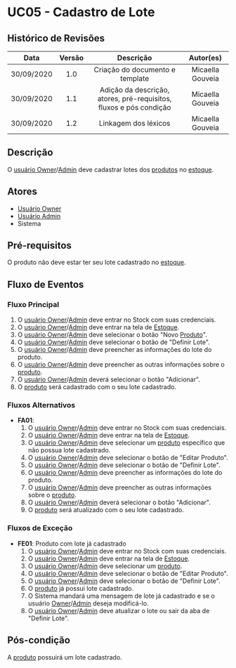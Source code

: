 # UC05 - Cadastro de Lote

## Histórico de Revisões

| Data | Versão | Descrição | Autor(es) |
|:----:|:------:|:---------:|:---------:|
| 30/09/2020 | 1.0 | Criação do documento e template | Micaella Gouveia |
| 30/09/2020 | 1.1 | Adição da descrição, atores, pré-requisitos, fluxos e pós condição | Micaella Gouveia |
| 30/09/2020 | 1.2 | Linkagem dos léxicos | Micaella Gouveia |

## Descrição
O [usuário Owner](Modeling/objeto?id=Owner)/[Admin](Modeling/objeto?id=Admin) deve cadastrar lotes dos [produtos](Modeling/objeto?id=Produto) no [estoque](Modeling/objeto?id=Estoque).

## Atores
* [Usuário Owner](Modeling/objeto?id=Owner)
* [Usuário Admin](Modeling/objeto?id=Admin)
* Sistema

## Pré-requisitos
O produto não deve estar ter seu lote cadastrado no [estoque](Modeling/objeto?id=Estoque).

## Fluxo de Eventos
### Fluxo Principal
1. O [usuário Owner](Modeling/objeto?id=Owner)/[Admin](Modeling/objeto?id=Admin) deve entrar no Stock com suas credenciais.
2. O [usuário Owner](Modeling/objeto?id=Owner)/[Admin](Modeling/objeto?id=Admin) deve entrar na tela de [Estoque](Modeling/objeto?id=Estoque).
3. O [usuário Owner](Modeling/objeto?id=Owner)/[Admin](Modeling/objeto?id=Admin) deve selecionar o botão "Novo [Produto](Modeling/objeto?id=Produto)".
4. O [usuário Owner](Modeling/objeto?id=Owner)/[Admin](Modeling/objeto?id=Admin) deve selecionar o botão de "Definir Lote".
5. O [usuário Owner](Modeling/objeto?id=Owner)/[Admin](Modeling/objeto?id=Admin) deve preencher as informações do lote do produto.
6. O [usuário Owner](Modeling/objeto?id=Owner)/[Admin](Modeling/objeto?id=Admin) deve preencher as outras informações sobre o [produto](Modeling/objeto?id=Produto).
7. O [usuário Owner](Modeling/objeto?id=Owner)/[Admin](Modeling/objeto?id=Admin) deverá selecionar o botão "Adicionar".
8. O [produto](Modeling/objeto?id=Produto) será cadastrado com o seu lote cadastrado.

### Fluxos Alternativos
* **FA01**:
    1. O [usuário Owner](Modeling/objeto?id=Owner)/[Admin](Modeling/objeto?id=Admin) deve entrar no Stock com suas credenciais.
    2. O [usuário Owner](Modeling/objeto?id=Owner)/[Admin](Modeling/objeto?id=Admin) deve entrar na tela de [Estoque](Modeling/objeto?id=Estoque).
    3. O [usuário Owner](Modeling/objeto?id=Owner)/[Admin](Modeling/objeto?id=Admin) deve selecionar um [produto](Modeling/objeto?id=Produto) específico que não possua lote cadastrado.
    4. O [usuário Owner](Modeling/objeto?id=Owner)/[Admin](Modeling/objeto?id=Admin) deve selecionar o botão de "Editar Produto".
    4. O [usuário Owner](Modeling/objeto?id=Owner)/[Admin](Modeling/objeto?id=Admin) deve selecionar o botão de "Definir Lote".
    5. O [usuário Owner](Modeling/objeto?id=Owner)/[Admin](Modeling/objeto?id=Admin) deve preencher as informações do lote do produto.
    6. O [usuário Owner](Modeling/objeto?id=Owner)/[Admin](Modeling/objeto?id=Admin) deve preencher as outras informações sobre o [produto](Modeling/objeto?id=Produto).
    7. O [usuário Owner](Modeling/objeto?id=Owner)/[Admin](Modeling/objeto?id=Admin) deverá selecionar o botão "Adicionar".
    8. O [produto](Modeling/objeto?id=Produto) será atualizado com o seu lote cadastrado.
### Fluxos de Exceção
* **FE01**: Produto com lote já cadastrado
    1. O [usuário Owner](Modeling/objeto?id=Owner)/[Admin](Modeling/objeto?id=Admin) deve entrar no Stock com suas credenciais.
    2. O [usuário Owner](Modeling/objeto?id=Owner)/[Admin](Modeling/objeto?id=Admin) deve entrar na tela de [Estoque](Modeling/objeto?id=Estoque).
    3. O [usuário Owner](Modeling/objeto?id=Owner)/[Admin](Modeling/objeto?id=Admin) deve selecionar um [produto](Modeling/objeto?id=Produto).
    4. O [usuário Owner](Modeling/objeto?id=Owner)/[Admin](Modeling/objeto?id=Admin) deve selecionar o botão de "Editar Produto".
    4. O [usuário Owner](Modeling/objeto?id=Owner)/[Admin](Modeling/objeto?id=Admin) deve selecionar o botão de "Definir Lote".
    5. O [produto](Modeling/objeto?id=Produto) já possui lote cadastrado.
    6. O Sistema mandará uma mensagem de lote já cadastrado e se o usuário [Owner](Modeling/objeto?id=Owner)/[Admin](Modeling/objeto?id=Admin) deseja modificá-lo.
    7. O [usuário Owner](Modeling/objeto?id=Owner)/[Admin](Modeling/objeto?id=Admin) deve atualizar o lote ou sair da aba de "Definir Lote".

## Pós-condição
 A [produto](Modeling/objeto?id=Produto) possuirá um lote cadastrado.